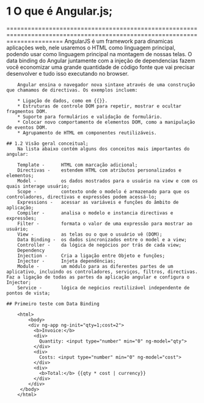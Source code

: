 # 1 O que é Angular.js;
============================================================================================================================
		AngularJS é um framework para dinamicas aplicações web, nele usaremos o HTML como linguagem principal, podendo usar como linguagem principal na montagem de nossas telas. O data binding do Angular juntamente com a injeção de dependencias fazem você economizar uma grande quantidade de código fonte que vai precisar desenvolver e tudo isso executando no browser. 

		Angular ensina o navegador nova sintaxe através de uma construção que chamamos de directivas. Os exemplos incluem:

		* Ligação de dados, como em {{}}.
		* Estruturas de controle DOM para repetir, mostrar e ocultar fragmentos DOM.
		* Suporte para formulários e validação de formulário.
		* Colocar novo comportamento de elementos DOM, como a manipulação de eventos DOM.
		* Agrupamento de HTML em componentes reutilizáveis.

	## 1.2 Visão geral conceitual;
		Na lista abaixo contém alguns dos conceitos mais importantes do angular:

		Template - 		HTML com marcação adicional;
		Directivas - 	estendem HTML com atributos personalizados e elementos;
		Model -  		os dados mostrados para o usuário na view e com os quais interage usuário;
		Scope -	 		contexto onde o modelo é armazenado para que os controladores, directivas e expressões podem acessá-lo;
		Expressions -	acessar as variáveis e funções do âmbito de aplicação;
		Compiler - 		analisa o modelo e instancia directivas e expressões;
		Filter -		formata o valor de uma expressão para mostrar ao usuário;
		View -			as telas ou o que o usuário vê (DOM);
		Data Binding -	os dados sincronizados entre o model e a view;
		Controller - 	da lógica de negócios por trás de cada view;
		Dependency 		
		Injection -		Cria a ligação entre Objeto e funções;	
		Injector -		Injeta dependências;
		Module -		um módulo para as diferentes partes de um aplicativo, incluindo os controladores, serviços, filtros, directivas. Faz a ligação de todas as partes da aplicação angular e configura o Injector;
		Service -		lógica de negócios reutilizável independente de pontos de vista;

	## Primeiro teste com Data Binding

		<html>
		    <body>
			<div ng-app ng-init="qty=1;cost=2">
			  <b>Invoice:</b>
			  <div>
			    Quantity: <input type="number" min="0" ng-model="qty">
			  </div>
			  <div>
			    Costs: <input type="number" min="0" ng-model="cost">
			  </div>
			  <div>
			    <b>Total:</b> {{qty * cost | currency}}
			  </div>
			</div>
		 </body>
		</html>
